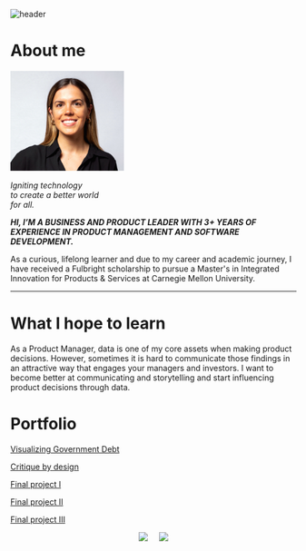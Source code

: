 ![header](https://capsule-render.vercel.app/api?type=waving&color=gradient&height=250&section=header&text=Welcome!&fontSize=90&animation=twinkling)

# About me

<img src="docs/assets/Studio Session-517-2 (2).jpg" width="200px"> 

_Igniting technology<br>
to create a better world<br>
for all._

***HI, I’M A BUSINESS AND PRODUCT LEADER WITH 3+ YEARS OF EXPERIENCE IN PRODUCT MANAGEMENT AND SOFTWARE DEVELOPMENT.***


As a curious, lifelong learner and due to my career and academic journey, I have received a Fulbright scholarship to pursue a Master's in Integrated Innovation for Products & Services at Carnegie Mellon University.

----

# What I hope to learn
 
As a Product Manager, data is one of my core assets when making product decisions. However, sometimes it is hard to communicate those findings in an attractive way that engages your managers and investors. I want to become better at communicating and storytelling and start influencing product decisions through data.

# Portfolio

[Visualizing Government Debt](government-debt.md)<br>

[Critique by design](critique-by-design.md)<br>

[Final project I](final_part1.md)<br>

[Final project II](final-project-part-two.md)<br>

[Final project III](final-project-part-three.md)<br>

<p align="center">
<a href="https://www.linkedin.com/in/daniela-decoud-colev"><img src="https://img.shields.io/badge/linkedin-%230077B5.svg?&style=for-the-badge&logo=linkedin&logoColor=white" /></a>&nbsp;&nbsp;&nbsp;&nbsp;
<a href="mailto:daniela.decoud@gmail.com?subject=Hola,%20Daniela%20Decoud"><img src="https://img.shields.io/badge/gmail-%23D14836.svg?&style=for-the-badge&logo=gmail&logoColor=white" /></a>

